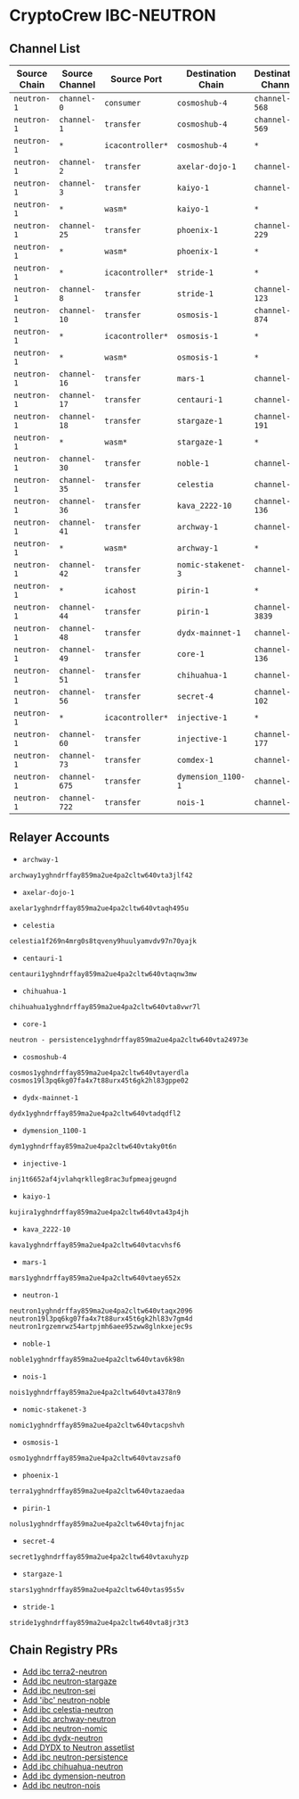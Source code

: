 # CryptoCrew IBC-NEUTRON

## Channel List

| Source Chain       | Source Channel   | Source Port        | Destination Chain   | Destination Channel   | Destination Port    | CC Relayer  |
|--------------------|------------------|--------------------|---------------------|-----------------------|---------------------|-------------|
| `neutron-1`        | `channel-0`      | `consumer`         | `cosmoshub-4`       | `channel-568`         | `provider`          |     ✅      |
| `neutron-1`        | `channel-1`      | `transfer`         | `cosmoshub-4`       | `channel-569`         | `transfer`          |     ✅      |
| `neutron-1`        | `*`              | `icacontroller*`   | `cosmoshub-4`       | `*`                   | `*`                 |     ✅      |
| `neutron-1`        | `channel-2`      | `transfer`         | `axelar-dojo-1`     | `channel-78`          | `transfer`          |     ✅      |
| `neutron-1`        | `channel-3`      | `transfer`         | `kaiyo-1`           | `channel-75`          | `transfer`          |     ✅      |
| `neutron-1`        | `*`              | `wasm*`            | `kaiyo-1`           | `*`                   | `*`                 |     ✅      |
| `neutron-1`        | `channel-25`     | `transfer`         | `phoenix-1`         | `channel-229`         | `transfer`          |     ✅      |
| `neutron-1`        | `*`              | `wasm*`            | `phoenix-1`         | `*`                   | `*`                 |     ✅      |
| `neutron-1`        | `*`              | `icacontroller*`   | `stride-1`          | `*`                   | `*`                 |     ✅      |
| `neutron-1`        | `channel-8`      | `transfer`         | `stride-1`          | `channel-123`         | `transfer`          |     ✅      |
| `neutron-1`        | `channel-10`     | `transfer`         | `osmosis-1`         | `channel-874`         | `transfer`          |     ✅      |
| `neutron-1`        | `*`              | `icacontroller*`   | `osmosis-1`         | `*`                   | `*`                 |     ✅      |
| `neutron-1`        | `*`              | `wasm*`            | `osmosis-1`         | `*`                   | `*`                 |     ✅      |
| `neutron-1`        | `channel-16`     | `transfer`         | `mars-1`            | `channel-37`          | `transfer`          |     ✅      |
| `neutron-1`        | `channel-17`     | `transfer`         | `centauri-1`        | `channel-18`          | `transfer`          |     ✅      |
| `neutron-1`        | `channel-18`     | `transfer`         | `stargaze-1`        | `channel-191`         | `transfer`          |     ✅      |
| `neutron-1`        | `*`              | `wasm*`            | `stargaze-1`        | `*`                   | `*`                 |     ✅      |
| `neutron-1`        | `channel-30`     | `transfer`         | `noble-1`           | `channel-18`          | `transfer`          |     ✅      |
| `neutron-1`        | `channel-35`     | `transfer`         | `celestia`          | `channel-8`           | `transfer`          |     ✅      |
| `neutron-1`        | `channel-36`     | `transfer`         | `kava_2222-10`      | `channel-136`         | `transfer`          |     ✅      |
| `neutron-1`        | `channel-41`     | `transfer`         | `archway-1`         | `channel-61`          | `transfer`          |     ✅      |
| `neutron-1`        | `*`              | `wasm*`            | `archway-1`         | `*`                   | `*`                 |     ✅      |
| `neutron-1`        | `channel-42`     | `transfer`         | `nomic-stakenet-3`  | `channel-2`           | `transfer`          |     ✅      |
| `neutron-1`        | `*`              | `icahost`          | `pirin-1`           | `*`                   | `*`                 |     ✅      |
| `neutron-1`        | `channel-44`     | `transfer`         | `pirin-1`           | `channel-3839`        | `transfer`          |     ✅      |
| `neutron-1`        | `channel-48`     | `transfer`         | `dydx-mainnet-1`    | `channel-11`          | `transfer`          |     ✅      |
| `neutron-1`        | `channel-49`     | `transfer`         | `core-1`            | `channel-136`         | `transfer`          |     ✅      |
| `neutron-1`        | `channel-51`     | `transfer`         | `chihuahua-1`       | `channel-76`          | `transfer`          |     ✅      |
| `neutron-1`        | `channel-56`     | `transfer`         | `secret-4`          | `channel-102`         | `transfer`          |     ✅      |
| `neutron-1`        | `*`              | `icacontroller*`   | `injective-1`       | `*`                   | `*`                 |     ✅      |
| `neutron-1`        | `channel-60`     | `transfer`         | `injective-1`       | `channel-177`         | `transfer`          |     ✅      |
| `neutron-1`        | `channel-73`     | `transfer`         | `comdex-1`          | `channel-89`          | `transfer`          |     ✅      |
| `neutron-1`        | `channel-675`    | `transfer`         | `dymension_1100-1`  | `channel-9`           | `transfer`          |     ✅      |
| `neutron-1`        | `channel-722`    | `transfer`         | `nois-1`            | `channel-47`          | `transfer`          |     ✅      |

## Relayer Accounts
- `archway-1`
```
archway1yghndrffay859ma2ue4pa2cltw640vta3jlf42
```
- `axelar-dojo-1`
```
axelar1yghndrffay859ma2ue4pa2cltw640vtaqh495u
```
- `celestia`
```
celestia1f269n4mrg0s8tqveny9huulyamvdv97n70yajk
```
- `centauri-1`
```
centauri1yghndrffay859ma2ue4pa2cltw640vtaqnw3mw
```
- `chihuahua-1`
```
chihuahua1yghndrffay859ma2ue4pa2cltw640vta8vwr7l
```
- `core-1`
```
neutron - persistence1yghndrffay859ma2ue4pa2cltw640vta24973e
```
- `cosmoshub-4`
```
cosmos1yghndrffay859ma2ue4pa2cltw640vtayerdla
cosmos19l3pq6kg07fa4x7t88urx45t6gk2hl83gppe02
```
- `dydx-mainnet-1`
```
dydx1yghndrffay859ma2ue4pa2cltw640vtadqdfl2
```
- `dymension_1100-1`
```
dym1yghndrffay859ma2ue4pa2cltw640vtaky0t6n
```
- `injective-1`
```
inj1t6652af4jvlahqrklleg8rac3ufpmeajgeugnd
```
- `kaiyo-1`
```
kujira1yghndrffay859ma2ue4pa2cltw640vta43p4jh
```
- `kava_2222-10`
```
kava1yghndrffay859ma2ue4pa2cltw640vtacvhsf6
```
- `mars-1`
```
mars1yghndrffay859ma2ue4pa2cltw640vtaey652x
```
- `neutron-1`
```
neutron1yghndrffay859ma2ue4pa2cltw640vtaqx2096
neutron19l3pq6kg07fa4x7t88urx45t6gk2hl83v7gm4d
neutron1rgzemrwz54artpjmh6aee95zww8glnkxejec9s
```
- `noble-1`
```
noble1yghndrffay859ma2ue4pa2cltw640vtav6k98n
```
- `nois-1`
```
nois1yghndrffay859ma2ue4pa2cltw640vta4378n9
```
- `nomic-stakenet-3`
```
nomic1yghndrffay859ma2ue4pa2cltw640vtacpshvh
```
- `osmosis-1`
```
osmo1yghndrffay859ma2ue4pa2cltw640vtavzsaf0
```
- `phoenix-1`
```
terra1yghndrffay859ma2ue4pa2cltw640vtazaedaa
```
- `pirin-1`
```
nolus1yghndrffay859ma2ue4pa2cltw640vtajfnjac
```
- `secret-4`
```
secret1yghndrffay859ma2ue4pa2cltw640vtaxuhyzp
```
- `stargaze-1`
```
stars1yghndrffay859ma2ue4pa2cltw640vtas95s5v
```
- `stride-1`
```
stride1yghndrffay859ma2ue4pa2cltw640vta8jr3t3
```

## Chain Registry PRs
- [Add ibc terra2-neutron](https://github.com/cosmos/chain-registry/pull/2223)
- [Add ibc neutron-stargaze](https://github.com/cosmos/chain-registry/pull/2623)
- [Add ibc neutron-sei](https://github.com/cosmos/chain-registry/pull/2701)
- [Add 'ibc' neutron-noble](https://github.com/cosmos/chain-registry/pull/2890)
- [Add ibc celestia-neutron](https://github.com/cosmos/chain-registry/pull/3100)
- [Add ibc archway-neutron](https://github.com/cosmos/chain-registry/pull/3229)
- [Add ibc neutron-nomic](https://github.com/cosmos/chain-registry/pull/3236)
- [Add ibc dydx-neutron](https://github.com/cosmos/chain-registry/pull/3317)
- [Add DYDX to Neutron assetlist](https://github.com/cosmos/chain-registry/pull/3345)
- [Add ibc neutron-persistence](https://github.com/cosmos/chain-registry/pull/3373)
- [Add ibc chihuahua-neutron](https://github.com/cosmos/chain-registry/pull/3430)
- [Add ibc dymension-neutron](https://github.com/cosmos/chain-registry/pull/3796)
- [Add ibc neutron-nois](https://github.com/cosmos/chain-registry/pull/3822)
